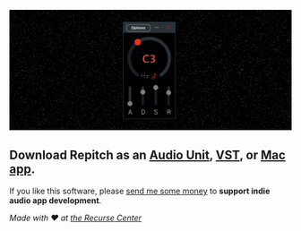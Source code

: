 ![](screenshot.png)

## Download Repitch as an [Audio Unit](https://github.com/maxwellpollack/repitch/releases/latest/download/repitch.component.zip), [VST](https://github.com/maxwellpollack/repitch/releases/latest/download/repitch.vst3.zip), or [Mac app](https://github.com/maxwellpollack/repitch/releases/latest/download/Repitch.app.zip).

If you like this software, please [send me some money](https://paypal.me/maxwellpollack) to **support indie audio app development**.

*Made with ❤️ at [the Recurse Center](https://www.recurse.com)*
